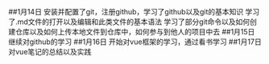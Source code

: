 ##1月14日
安装并配置了git，注册github，学习了github以及git的基本知识
学习了.md文件的打开以及编辑和此类文件的基本语法
学习了部分git命令以及如何创建仓库以及如何上传本地文件到仓库中，如何参与到他人的项目中去
##1月15日
继续对github的学习
##1月16日
开始对vue框架的学习，通过看书学习
##1月17日
对vue笔记的总结以及实践

